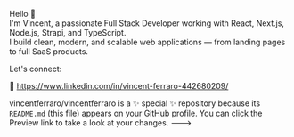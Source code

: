 Hello 👋  
I'm Vincent, a passionate Full Stack Developer working with React, Next.js, Node.js, Strapi, and TypeScript.  
I build clean, modern, and scalable web applications — from landing pages to full SaaS products.  

Let's connect:  

🔗 https://www.linkedin.com/in/vincent-ferraro-442680209/

vincentferraro/vincentferraro is a ✨ special ✨ repository because its `README.md` (this file) appears on your GitHub profile.
You can click the Preview link to take a look at your changes.
--->
